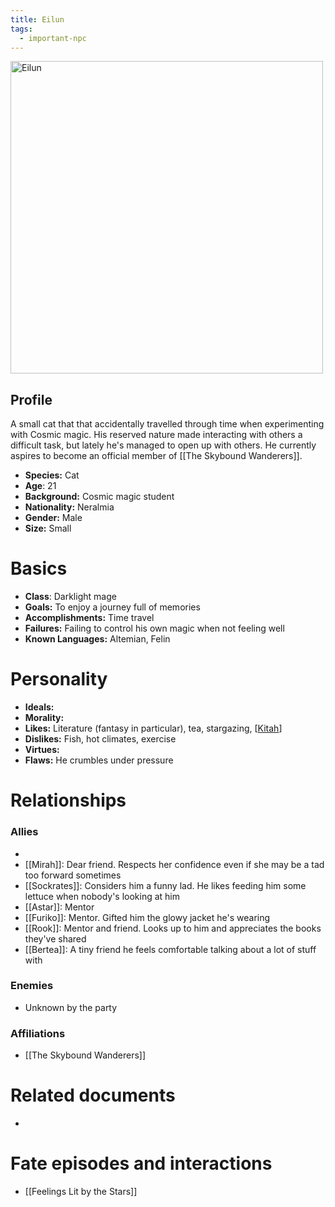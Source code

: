 ```yaml
---
title: Eilun
tags:
  - important-npc
---
```

<img src="/images/eilun.webp" height="500" alt="Eilun">

## Profile
A small cat that that accidentally travelled through time when experimenting with Cosmic magic. His reserved nature made interacting with others a difficult task, but lately he's managed to open up with others. He currently aspires to become an official member of [[The Skybound Wanderers]].
- **Species:** Cat
- **Age**: 21
- **Background:** Cosmic magic student
- **Nationality:** Neralmia
- **Gender:** Male
- **Size:** Small
# Basics

- **Class**: Darklight mage
- **Goals:** To enjoy a journey full of memories
- **Accomplishments:** Time travel
- **Failures:** Failing to control his own magic when not feeling well
- **Known Languages:** Altemian, Felin
# Personality

- **Ideals:**
- **Morality:**
- **Likes:** Literature (fantasy in particular), tea, stargazing, [[Kitah]]
- **Dislikes:** Fish, hot climates, exercise
- **Virtues:** 
- **Flaws:** He crumbles under pressure
# Relationships
### Allies
- [Kitah]: 🥺💕
- [[Mirah]]: Dear friend. Respects her confidence even if she may be a tad too forward sometimes
- [[Sockrates]]: Considers him a funny lad. He likes feeding him some lettuce when nobody's looking at him
- [[Astar]]: Mentor
- [[Furiko]]: Mentor. Gifted him the glowy jacket he's wearing
- [[Rook]]: Mentor and friend. Looks up to him and appreciates the books they've shared
- [[Bertea]]: A tiny friend he feels comfortable talking about a lot of stuff with
### Enemies
- Unknown by the party
###  Affiliations
- [[The Skybound Wanderers]]
# Related documents
- 
# Fate episodes and interactions
- [[Feelings Lit by the Stars]]